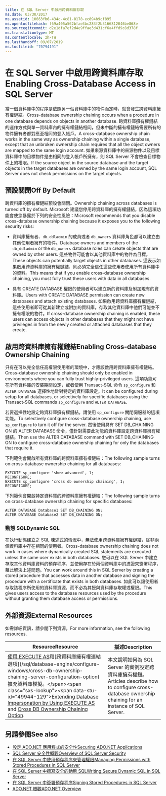 ```yaml
---
title: 在 SQL Server 中啟用跨資料庫存取
ms.date: 03/30/2017
ms.assetid: 10663fb6-434c-4c81-8178-ec894b9cf895
ms.openlocfilehash: f69a405a562bfae3bc283f2b3166812046be868e
ms.sourcegitcommit: d2e1dfa7ef2d4e9ffae3d431cf6a4ffd9c8d378f
ms.translationtype: MT
ms.contentlocale: zh-TW
ms.lasthandoff: 09/07/2019
ms.locfileid: "70794191"
---
```

# <a name="enabling-cross-database-access-in-sql-server"></a><span data-ttu-id="49944-102">在 SQL Server 中啟用跨資料庫存取</span><span class="sxs-lookup"><span data-stu-id="49944-102">Enabling Cross-Database Access in SQL Server</span></span>
<span data-ttu-id="49944-103">當一個資料庫中的程序是依照另一個資料庫中的物件而定時，就會發生跨資料庫擁有權鏈結。</span><span class="sxs-lookup"><span data-stu-id="49944-103">Cross-database ownership chaining occurs when a procedure in one database depends on objects in another database.</span></span> <span data-ttu-id="49944-104">跨資料庫擁有權鏈結的運作方式與單一資料庫內的擁有權鏈結相同，但未中斷的擁有權鏈結需要所有的物件擁有者都對應至相同的登入帳戶。</span><span class="sxs-lookup"><span data-stu-id="49944-104">A cross-database ownership chain works in the same way as ownership chaining within a single database, except that an unbroken ownership chain requires that all the object owners are mapped to the same login account.</span></span> <span data-ttu-id="49944-105">如果來源資料庫中的來源物件以及目標資料庫中的目標物件是由相同的登入帳戶所擁有，則 SQL Server 不會檢查目標物件上的權限。</span><span class="sxs-lookup"><span data-stu-id="49944-105">If the source object in the source database and the target objects in the target databases are owned by the same login account, SQL Server does not check permissions on the target objects.</span></span>  
  
## <a name="off-by-default"></a><span data-ttu-id="49944-106">預設關閉</span><span class="sxs-lookup"><span data-stu-id="49944-106">Off By Default</span></span>  
 <span data-ttu-id="49944-107">跨資料庫的擁有權鏈結預設會關閉。</span><span class="sxs-lookup"><span data-stu-id="49944-107">Ownership chaining across databases is turned off by default.</span></span> <span data-ttu-id="49944-108">Microsoft 建議您停用跨資料庫的擁有權鏈結，因為這項功能會使您暴露於下列的安全性風險：</span><span class="sxs-lookup"><span data-stu-id="49944-108">Microsoft recommends that you disable cross-database ownership chaining because it exposes you to the following security risks:</span></span>  
  
- <span data-ttu-id="49944-109">資料庫擁有者、`db_ddladmin` 的成員或者 `db_owners` 資料庫角色都可以建立由其他使用者擁有的物件。</span><span class="sxs-lookup"><span data-stu-id="49944-109">Database owners and members of the `db_ddladmin` or the `db_owners` database roles can create objects that are owned by other users.</span></span> <span data-ttu-id="49944-110">這些物件可能會以其他資料庫中的物件為目標。</span><span class="sxs-lookup"><span data-stu-id="49944-110">These objects can potentially target objects in other databases.</span></span> <span data-ttu-id="49944-111">這表示如果啟用跨資料庫的擁有權鏈結，則必須完全信任這些使用者使用所有資料庫中的資料。</span><span class="sxs-lookup"><span data-stu-id="49944-111">This means that if you enable cross-database ownership chaining, you must fully trust these users with data in all databases.</span></span>  
  
- <span data-ttu-id="49944-112">具有 CREATE DATABASE 權限的使用者可以建立新的資料庫及附加現有的資料庫。</span><span class="sxs-lookup"><span data-stu-id="49944-112">Users with CREATE DATABASE permission can create new databases and attach existing databases.</span></span> <span data-ttu-id="49944-113">如果啟用跨資料庫擁有權鏈結，這些使用者即可從其新建立或附加的資料庫，存取其他資料庫中他們可能並不擁有權限的物件。</span><span class="sxs-lookup"><span data-stu-id="49944-113">If cross-database ownership chaining is enabled, these users can access objects in other databases that they might not have privileges in from the newly created or attached databases that they create.</span></span>  
  
## <a name="enabling-cross-database-ownership-chaining"></a><span data-ttu-id="49944-114">啟用跨資料庫擁有權鏈結</span><span class="sxs-lookup"><span data-stu-id="49944-114">Enabling Cross-database Ownership Chaining</span></span>  
 <span data-ttu-id="49944-115">只有在可以完全信任高權限使用者的環境中，才應該啟用跨資料庫擁有權鏈結。</span><span class="sxs-lookup"><span data-stu-id="49944-115">Cross-database ownership chaining should only be enabled in environments where you can fully trust highly-privileged users.</span></span> <span data-ttu-id="49944-116">這項功能可在所有資料庫的安裝期間設定，或者使用 Transact-SQL 命令 `sp_configure` 和 `ALTER DATABASE` 選擇性地針對特定的資料庫設定。</span><span class="sxs-lookup"><span data-stu-id="49944-116">It can be configured during setup for all databases, or selectively for specific databases using the Transact-SQL commands `sp_configure` and `ALTER DATABASE`.</span></span>  
  
 <span data-ttu-id="49944-117">若要選擇性地設定跨資料庫擁有權鏈結，請使用 `sp_configure` 關閉伺服器的這項功能。</span><span class="sxs-lookup"><span data-stu-id="49944-117">To selectively configure cross-database ownership chaining, use `sp_configure` to turn it off for the server.</span></span> <span data-ttu-id="49944-118">然後使用具有 SET DB_CHAINING ON 的 ALTER DATABASE 命令，僅針對需要此功能的資料庫設定跨資料庫擁有權鏈結。</span><span class="sxs-lookup"><span data-stu-id="49944-118">Then use the ALTER DATABASE command with SET DB_CHAINING ON to configure cross-database ownership chaining for only the databases that require it.</span></span>  
  
 <span data-ttu-id="49944-119">下列範例會開啟所有資料庫的跨資料庫擁有權鏈結：</span><span class="sxs-lookup"><span data-stu-id="49944-119">The following sample turns on cross-database ownership chaining for all databases:</span></span>  
  
```  
EXECUTE sp_configure 'show advanced', 1;  
RECONFIGURE;  
EXECUTE sp_configure 'cross db ownership chaining', 1;  
RECONFIGURE;  
```  
  
 <span data-ttu-id="49944-120">下列範例會開啟特定資料庫的跨資料庫擁有權鏈結：</span><span class="sxs-lookup"><span data-stu-id="49944-120">The following sample turns on cross-database ownership chaining for specific databases:</span></span>  
  
```  
ALTER DATABASE Database1 SET DB_CHAINING ON;  
ALTER DATABASE Database2 SET DB_CHAINING ON;  
```  
  
### <a name="dynamic-sql"></a><span data-ttu-id="49944-121">動態 SQL</span><span class="sxs-lookup"><span data-stu-id="49944-121">Dynamic SQL</span></span>  
 <span data-ttu-id="49944-122">在執行動態建立之 SQL 陳述式的情況中，無法使用跨資料庫擁有權鏈結，除非兩個資料庫中存在相同的使用者。</span><span class="sxs-lookup"><span data-stu-id="49944-122">Cross-database ownership chaining does not work in cases where dynamically created SQL statements are executed unless the same user exists in both databases.</span></span> <span data-ttu-id="49944-123">您可以在 SQL Server 中建立存取其他資料庫資料的預存程序，並使用存在於兩個資料庫中的憑證來簽署程序，藉此解決上述問題。</span><span class="sxs-lookup"><span data-stu-id="49944-123">You can work around this in SQL Server by creating a stored procedure that accesses data in another database and signing the procedure with a certificate that exists in both databases.</span></span> <span data-ttu-id="49944-124">如此可以讓使用者存取該程序所使用的資料庫資源，而不必為其授與資料庫存取權或權限。</span><span class="sxs-lookup"><span data-stu-id="49944-124">This gives users access to the database resources used by the procedure without granting them database access or permissions.</span></span>  
  
## <a name="external-resources"></a><span data-ttu-id="49944-125">外部資源</span><span class="sxs-lookup"><span data-stu-id="49944-125">External Resources</span></span>  
 <span data-ttu-id="49944-126">如需詳細資訊，請參閱下列資源。</span><span class="sxs-lookup"><span data-stu-id="49944-126">For more information, see the following resources.</span></span>  
  
|<span data-ttu-id="49944-127">Resource</span><span class="sxs-lookup"><span data-stu-id="49944-127">Resource</span></span>|<span data-ttu-id="49944-128">描述</span><span class="sxs-lookup"><span data-stu-id="49944-128">Description</span></span>|  
|--------------|-----------------|  
|<span data-ttu-id="49944-129">[使用 EXECUTE AS](https://docs.microsoft.com/previous-versions/sql/sql-server-2008-r2/ms188304(v=sql.105))和[跨資料庫擁有權連結選項](/sql/database-engine/configure-windows/cross-db-ownership-chaining-server-configuration-option)擴充資料庫模擬。</span><span class="sxs-lookup"><span data-stu-id="49944-129">[Extending Database Impersonation by Using EXECUTE AS](https://docs.microsoft.com/previous-versions/sql/sql-server-2008-r2/ms188304(v=sql.105)) and [Cross DB Ownership Chaining Option](/sql/database-engine/configure-windows/cross-db-ownership-chaining-server-configuration-option).</span></span>|<span data-ttu-id="49944-130">本文說明如何為 SQL Server 的實例設定跨資料庫擁有權鏈。</span><span class="sxs-lookup"><span data-stu-id="49944-130">Articles describe how to configure cross-database ownership chaining for an instance of SQL Server.</span></span>|  
  
## <a name="see-also"></a><span data-ttu-id="49944-131">另請參閱</span><span class="sxs-lookup"><span data-stu-id="49944-131">See also</span></span>

- [<span data-ttu-id="49944-132">設定 ADO.NET 應用程式的安全性</span><span class="sxs-lookup"><span data-stu-id="49944-132">Securing ADO.NET Applications</span></span>](../securing-ado-net-applications.md)
- [<span data-ttu-id="49944-133">SQL Server 安全性概觀</span><span class="sxs-lookup"><span data-stu-id="49944-133">Overview of SQL Server Security</span></span>](overview-of-sql-server-security.md)
- [<span data-ttu-id="49944-134">在 SQL Server 中使用預存程序來管理權限</span><span class="sxs-lookup"><span data-stu-id="49944-134">Managing Permissions with Stored Procedures in SQL Server</span></span>](managing-permissions-with-stored-procedures-in-sql-server.md)
- [<span data-ttu-id="49944-135">在 SQL Server 中撰寫安全的動態 SQL</span><span class="sxs-lookup"><span data-stu-id="49944-135">Writing Secure Dynamic SQL in SQL Server</span></span>](writing-secure-dynamic-sql-in-sql-server.md)
- [<span data-ttu-id="49944-136">在 SQL Server 中簽署預存程序</span><span class="sxs-lookup"><span data-stu-id="49944-136">Signing Stored Procedures in SQL Server</span></span>](signing-stored-procedures-in-sql-server.md)
- [<span data-ttu-id="49944-137">ADO.NET 概觀</span><span class="sxs-lookup"><span data-stu-id="49944-137">ADO.NET Overview</span></span>](../ado-net-overview.md)

